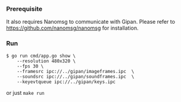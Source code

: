 ### Prerequisite
It also requires Nanomsg to communicate with Gipan. Please refer to https://github.com/nanomsg/nanomsg for installation.

### Run
```
$ go run cmd/app.go show \
    --resolution 480x320 \
    --fps 30 \
    --framesrc ipc://../gipan/imageframes.ipc  \
    --soundsrc ipc://../gipan/soundframes.ipc  \
    --keyevtqueue ipc://../gipan/keys.ipc
```
or just `make run`
